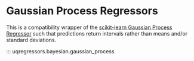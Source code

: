 # Gaussian Process Regressors

This is a compatibility wrapper of the [scikit-learn Gaussian Process Regressor](https://scikit-learn.org/stable/modules/gaussian_process.html) 
such that predictions return intervals rather than means and/or standard deviations. 

::: uqregressors.bayesian.gaussian_process